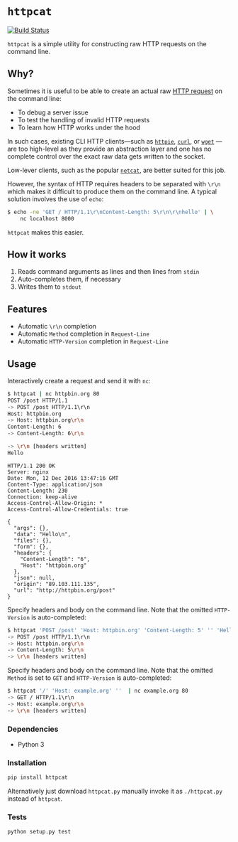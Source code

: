 # `httpcat`

[![Build Status](https://travis-ci.org/jkbrzt/httpcat.svg?branch=master)](https://travis-ci.org/jkbrzt/httpcat)

``httpcat`` is a simple utility for constructing raw HTTP
requests on the command line.




## Why?

Sometimes it is useful to be able to create an actual raw 
[HTTP request](https://www.w3.org/Protocols/rfc2616/rfc2616-sec5.html)
on the  command line:
 
* To debug a server issue
* To test the handling of invalid HTTP requests
* To learn how HTTP works under the hood

In such cases, existing CLI HTTP clients—such as 
[`httpie`](https://httpie.org),
[`curl`](https://curl.haxx.se/), 
or [`wget`](https://www.gnu.org/software/wget/) 
—are too high-level as they provide
an abstraction layer and one has no complete control over the 
exact raw data gets written to the socket.

Low-lever clients, such as the popular 
[`netcat`](https://en.wikipedia.org/wiki/Netcat), are better suited for this 
job.

However, the syntax of HTTP requires headers to be separated with 
`\r\n` which makes it difficult to produce them on the command line. 
A typical solution involves the use of `echo`:


```bash
$ echo -ne 'GET / HTTP/1.1\r\nContent-Length: 5\r\n\r\nhello' | \
    nc localhost 8000
```

`httpcat` makes this easier.


## How it works

1. Reads command arguments as lines and then lines from ``stdin``
2. Auto-completes them, if necessary
3. Writes them to ``stdout``


## Features

* Automatic ``\r\n`` completion
* Automatic `Method` completion in `Request-Line`
* Automatic `HTTP-Version` completion in `Request-Line`


## Usage

Interactively create a request and send it with `nc`:
```bash
$ httpcat | nc httpbin.org 80
POST /post HTTP/1.1
-> POST /post HTTP/1.1\r\n
Host: httpbin.org
-> Host: httpbin.org\r\n
Content-Length: 6
-> Content-Length: 6\r\n

-> \r\n [headers written]
Hello
```

```http
HTTP/1.1 200 OK
Server: nginx
Date: Mon, 12 Dec 2016 13:47:16 GMT
Content-Type: application/json
Content-Length: 230
Connection: keep-alive
Access-Control-Allow-Origin: *
Access-Control-Allow-Credentials: true

{
  "args": {},
  "data": "Hello\n",
  "files": {},
  "form": {},
  "headers": {
    "Content-Length": "6",
    "Host": "httpbin.org"
  },
  "json": null,
  "origin": "89.103.111.135",
  "url": "http://httpbin.org/post"
}
```

Specify headers and body on the command line. 
Note that the omitted `HTTP-Version` is auto-completed:

```bash
$ httpcat 'POST /post' 'Host: httpbin.org' 'Content-Length: 5' '' 'Hello'  | nc httpbin.org 80
-> POST /post HTTP/1.1\r\n
-> Host: httpbin.org\r\n
-> Content-Length: 5\r\n
-> \r\n [headers written]
```

Specify headers and body on the command line. 
Note that the omitted `Method` is set to `GET` and `HTTP-Version` 
is auto-completed:

```bash
$ httpcat '/' 'Host: example.org' ''  | nc example.org 80
-> GET / HTTP/1.1\r\n
-> Host: example.org\r\n
-> \r\n [headers written]
```

### Dependencies

* Python 3


### Installation


```bash
pip install httpcat
```

Alternatively just download `httpcat.py` manually invoke it as `./httpcat.py`
instead of `httpcat`. 


### Tests

```bash
python setup.py test
```
